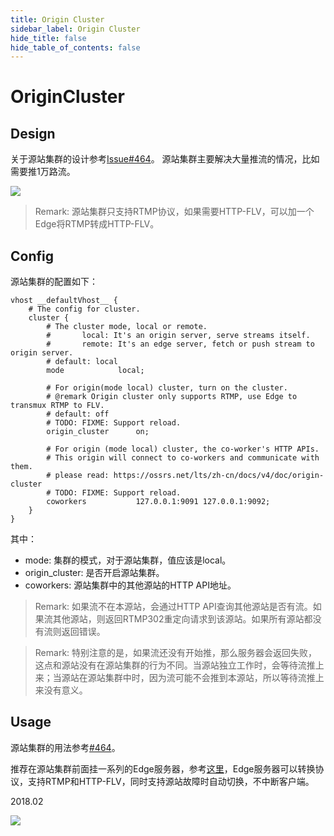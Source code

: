 ```yaml
---
title: Origin Cluster
sidebar_label: Origin Cluster
hide_title: false
hide_table_of_contents: false
---
```


# OriginCluster

## Design

关于源站集群的设计参考[Issue#464](https://github.com/ossrs/srs/issues/464#issuecomment-306082751)。
源站集群主要解决大量推流的情况，比如需要推1万路流。

![](/img/doc-advanced-guides-origin-cluster-001.png)

> Remark: 源站集群只支持RTMP协议，如果需要HTTP-FLV，可以加一个Edge将RTMP转成HTTP-FLV。

## Config

源站集群的配置如下：

```
vhost __defaultVhost__ {
    # The config for cluster.
    cluster {
        # The cluster mode, local or remote.
        #       local: It's an origin server, serve streams itself.
        #       remote: It's an edge server, fetch or push stream to origin server.
        # default: local
        mode            local;

        # For origin(mode local) cluster, turn on the cluster.
        # @remark Origin cluster only supports RTMP, use Edge to transmux RTMP to FLV.
        # default: off
        # TODO: FIXME: Support reload.
        origin_cluster      on;

        # For origin (mode local) cluster, the co-worker's HTTP APIs.
        # This origin will connect to co-workers and communicate with them.
        # please read: https://ossrs.net/lts/zh-cn/docs/v4/doc/origin-cluster
        # TODO: FIXME: Support reload.
        coworkers           127.0.0.1:9091 127.0.0.1:9092;
    }
}
```

其中：

* mode: 集群的模式，对于源站集群，值应该是local。
* origin_cluster: 是否开启源站集群。
* coworkers: 源站集群中的其他源站的HTTP API地址。

> Remark: 如果流不在本源站，会通过HTTP API查询其他源站是否有流。如果流其他源站，则返回RTMP302重定向请求到该源站。如果所有源站都没有流则返回错误。

> Remark: 特别注意的是，如果流还没有开始推，那么服务器会返回失败，这点和源站没有在源站集群的行为不同。当源站独立工作时，会等待流推上来；当源站在源站集群中时，因为流可能不会推到本源站，所以等待流推上来没有意义。

## Usage

源站集群的用法参考[#464](https://github.com/ossrs/srs/issues/464#issuecomment-366169487)。

推荐在源站集群前面挂一系列的Edge服务器，参考[这里](https://github.com/ossrs/srs/issues/464#issuecomment-366169962)，Edge服务器可以转换协议，支持RTMP和HTTP-FLV，同时支持源站故障时自动切换，不中断客户端。

2018.02

![](https://ossrs.net/gif/v1/sls.gif?site=ossrs.net&path=/lts/doc/zh/v4/origin-cluster)


